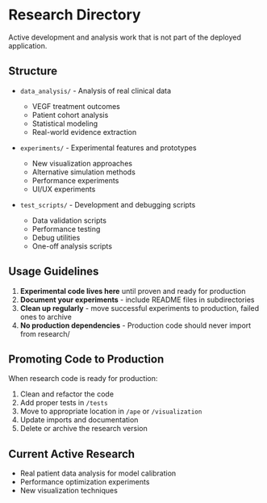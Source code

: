 # Research Directory

Active development and analysis work that is not part of the deployed application.

## Structure

- `data_analysis/` - Analysis of real clinical data
  - VEGF treatment outcomes
  - Patient cohort analysis  
  - Statistical modeling
  - Real-world evidence extraction

- `experiments/` - Experimental features and prototypes
  - New visualization approaches
  - Alternative simulation methods
  - Performance experiments
  - UI/UX experiments

- `test_scripts/` - Development and debugging scripts
  - Data validation scripts
  - Performance testing
  - Debug utilities
  - One-off analysis scripts

## Usage Guidelines

1. **Experimental code lives here** until proven and ready for production
2. **Document your experiments** - include README files in subdirectories
3. **Clean up regularly** - move successful experiments to production, failed ones to archive
4. **No production dependencies** - Production code should never import from research/

## Promoting Code to Production

When research code is ready for production:
1. Clean and refactor the code
2. Add proper tests in `/tests`
3. Move to appropriate location in `/ape` or `/visualization`
4. Update imports and documentation
5. Delete or archive the research version

## Current Active Research

- Real patient data analysis for model calibration
- Performance optimization experiments
- New visualization techniques